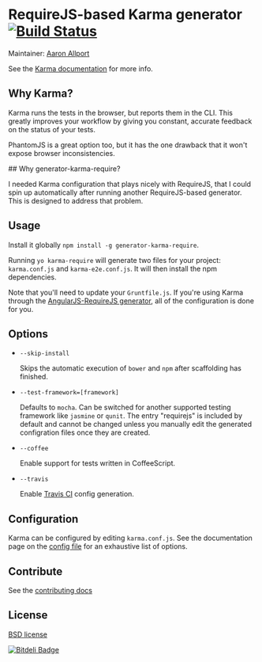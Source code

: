 # RequireJS-based Karma generator [![Build Status](https://travis-ci.org/aaronallport/generator-karma-require.png?branch=master)](https://travis-ci.org/aaronallport/generator-karma-require)

Maintainer: [Aaron Allport](https://github.com/aaronallport)

See the [Karma documentation](http://karma-runner.github.com/) for more info.


## Why Karma?

Karma runs the tests in the browser, but reports them in the CLI. This greatly improves your workflow by giving you constant, accurate feedback on the status of your tests.

PhantomJS is a great option too, but it has the one drawback that it won't expose browser inconsistencies.

## Why generator-karma-require?

I needed Karma configuration that plays nicely with RequireJS, that I could spin up automatically after running another RequireJS-based generator. This is designed to address that problem.


## Usage

Install it globally `npm install -g generator-karma-require`.

Running `yo karma-require` will generate two files for your project: `karma.conf.js` and `karma-e2e.conf.js`. It will then install the npm dependencies.

Note that you'll need to update your `Gruntfile.js`. If you're using Karma through the [AngularJS-RequireJS generator](https://github.com/aaronallport/generator-angular-require), all of the configuration is done for you.


## Options

* `--skip-install`

  Skips the automatic execution of `bower` and `npm` after scaffolding has finished.

* `--test-framework=[framework]`

  Defaults to `mocha`. Can be switched for another supported testing framework like `jasmine` or `qunit`. The entry "requirejs" is included by default and cannot be changed unless you manually edit the generated configration files once they are created.

* `--coffee`

  Enable support for tests written in CoffeeScript.

* `--travis`

  Enable [Travis CI](https://travis-ci.org/) config generation.
  
  
## Configuration

Karma can be configured by editing `karma.conf.js`. See the documentation page on the [config file](http://karma-runner.github.com/0.10/config/configuration-file.html) for an exhaustive list of options.


## Contribute

See the [contributing docs](https://github.com/yeoman/yeoman/blob/master/contributing.md)


## License

[BSD license](http://opensource.org/licenses/bsd-license.php)


[![Bitdeli Badge](https://d2weczhvl823v0.cloudfront.net/aaronallport/generator-karma-require/trend.png)](https://bitdeli.com/free "Bitdeli Badge")

